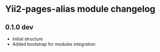Yii2-pages-alias module changelog
==============================================

0.1.0 dev
---------------------
- Initial structure
- Added bootstrap for modules integration